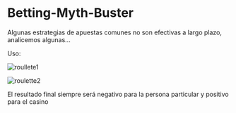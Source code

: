 # Betting-Myth-Buster
Algunas estrategias de apuestas comunes no son efectivas a largo plazo, analicemos algunas...

Uso:

![roullete1](https://github.com/user-attachments/assets/bd029d97-1401-418a-9159-c79d9b7573c0)



![roulette2](https://github.com/user-attachments/assets/1d0ef250-a33a-46b9-864c-a9a3a7e8992e)

El resultado final siempre será negativo para la persona particular y positivo para el casino
